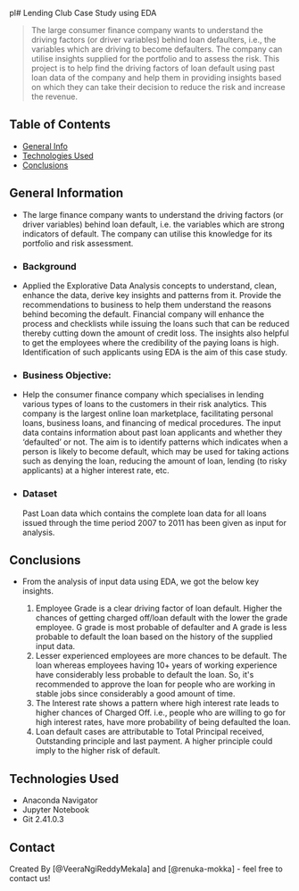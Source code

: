 pl# Lending Club Case Study using EDA
> The large consumer finance company wants to understand the driving factors (or driver variables) behind loan defaulters, i.e., the variables which are driving to become defaulters. The company can utilise insights supplied for the portfolio and to assess the risk. 
This project is to help find the driving factors of loan default using past loan data of the company and help them in providing insights based on which they can take their decision to reduce the risk and increase the revenue.

## Table of Contents
* [General Info](#general-information)
* [Technologies Used](#technologies-used)
* [Conclusions](#conclusions)

## General Information
- The large finance company wants to understand the driving factors (or driver variables) behind loan default, i.e. the variables which are strong indicators of default.  The company can utilise this knowledge for its portfolio and risk assessment. 
- ### Background
- Applied the Explorative Data Analysis concepts to understand, clean, enhance the data, derive key insights and patterns from it. Provide the recommendations to business to help them understand the reasons behind becoming the default. Financial company will enhance the process and checklists while issuing the loans such that can be reduced thereby cutting down the amount of credit loss. The insights also helpful to get the employees where the credibility of the paying loans is high. Identification of such applicants using EDA is the aim of this case study.
- ### Business Objective:
- Help the consumer finance company which specialises in lending various types of loans to the customers in their risk analytics. This company is the largest online loan marketplace, facilitating personal loans, business loans, and financing of medical procedures. The input data contains information about past loan applicants and whether they ‘defaulted’ or not. The aim is to identify patterns which indicates when a person is likely to become default, which may be used for taking actions such as denying the loan, reducing the amount of loan, lending (to risky applicants) at a higher interest rate, etc.
  
- ### Dataset
  Past Loan data which contains the complete loan data for all loans issued through the time period 2007 to 2011 has been given as input for analysis.

## Conclusions
- From the analysis of input data using EDA, we got the below key insights.
  
  1. Employee Grade is a clear driving factor of loan default. Higher the chances of getting charged off/loan default with the lower the grade employee. G grade is most probable of defaulter and A grade is less probable to default the loan based on the history of the supplied input data.
  2. Lesser experienced employees are more chances to be default. The loan whereas employees having 10+ years of working experience have considerably less probable to default the loan. So, it's recommended to approve the loan for people who are working in stable jobs since considerably a good amount of time.
  3. The Interest rate shows a pattern where high interest rate leads to higher chances of Charged Off. i.e., people who are willing to go for high interest rates, have more probability of being defaulted the loan.
  4. Loan default cases are attributable to Total Principal received, Outstanding principle and last payment. A higher principle could imply to the higher risk of default.

## Technologies Used
- Anaconda Navigator
- Jupyter Notebook
- Git 2.41.0.3
  
## Contact
Created By [@VeeraNgiReddyMekala] and [@renuka-mokka] - feel free to contact us!

<!-- Optional -->
<!-- ## License -->
<!-- This project is open source and available under the [... License](). -->

<!-- You don't have to include all sections - just the one's relevant to your project -->
